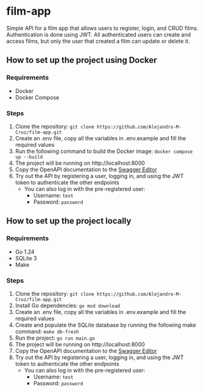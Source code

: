 # film-app
Simple API for a film app that allows users to register, login, and CRUD films. Authentication is done using JWT. 
All authenticated users can create and access films, but only the user that created a film can update or delete it.

## How to set up the project using Docker

### Requirements
- Docker
- Docker Compose

### Steps
1. Clone the repository: `git clone https://github.com/Alejandro-M-Cruz/film-app.git`
3. Create an .env file, copy all the variables in .env.example and fill the required values
4. Run the following command to build the Docker image: `docker compose up --build`
6. The project will be running on http://localhost:8000
7. Copy the OpenAPI documentation to the [Swagger Editor](https://editor.swagger.io/)
8. Try out the API by registering a user, logging in, and using the JWT token to authenticate the other endpoints
   - You can also log in with the pre-registered user:
      - Username: `test`
      - Password: `password`


## How to set up the project locally

### Requirements
- Go 1.24
- SQLite 3
- Make

### Steps
1. Clone the repository: `git clone https://github.com/Alejandro-M-Cruz/film-app.git`
2. Install Go dependencies: `go mod download`
3. Create an .env file, copy all the variables in .env.example and fill the required values
4. Create and populate the SQLite database by running the following make command: `make db-fresh` 
5. Run the project: `go run main.go`
6. The project will be running on http://localhost:8000
7. Copy the OpenAPI documentation to the [Swagger Editor](https://editor.swagger.io/)
8. Try out the API by registering a user, logging in, and using the JWT token to authenticate the other endpoints
    - You can also log in with the pre-registered user:
      - Username: `test`
      - Password: `password`
